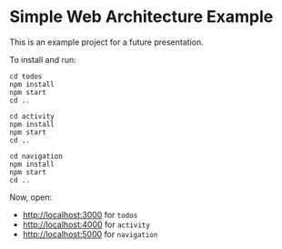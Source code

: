 # Simple Web Architecture Example

This is an example project for a future presentation.

To install and run:

    cd todos
    npm install
    npm start 
    cd ..
    
    cd activity
    npm install 
    npm start
    cd ..
    
    cd navigation
    npm install
    npm start
    cd ..

Now, open:
 
  * [http://localhost:3000](http://localhost:3000) for `todos`
  * [http://localhost:4000](http://localhost:4000) for `activity`
  * [http://localhost:5000](http://localhost:5000) for `navigation`
